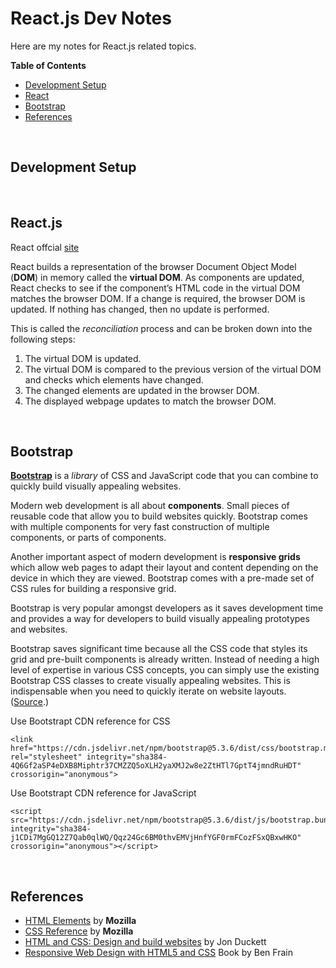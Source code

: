 # React.js Dev Notes

Here are my notes for React.js related topics.

**Table of Contents**

- [Development Setup](#dev_setup)
- [React](#reactjs)
- [Bootstrap](#bootstrapcss)
- [References](#references)

<br/>

## Development Setup <a name="dev_setup"></a>

<br/>

## React.js <a name="reactjs"></a>

React offcial [site](https://reactjs.org/)

React builds a representation of the browser Document Object Model (**DOM**) in memory called the **virtual DOM**. As components are updated, React checks to see if the component’s HTML code in the virtual DOM matches the browser DOM. If a change is required, the browser DOM is updated. If nothing has changed, then no update is performed.

This is called the _reconciliation_ process and can be broken down into the following steps:

1. The virtual DOM is updated.
1. The virtual DOM is compared to the previous version of the virtual DOM and checks which elements have changed.
1. The changed elements are updated in the browser DOM.
1. The displayed webpage updates to match the browser DOM.

<br/>

## Bootstrap <a name="bootstrapcss"></a>

[**Bootstrap**](https://getbootstrap.com/) is a _library_ of CSS and JavaScript code that you can combine to quickly build visually appealing websites.

Modern web development is all about **components**. Small pieces of reusable code that allow you to build websites quickly. Bootstrap comes with multiple components for very fast construction of multiple components, or parts of components.

Another important aspect of modern development is **responsive grids** which allow web pages to adapt their layout and content depending on the device in which they are viewed. Bootstrap comes with a pre-made set of CSS rules for building a responsive grid.

Bootstrap is very popular amongst developers as it saves development time and provides a way for developers to build visually appealing prototypes and websites.

Bootstrap saves significant time because all the CSS code that styles its grid and pre-built components is already written. Instead of needing a high level of expertise in various CSS concepts, you can simply use the existing Bootstrap CSS classes to create visually appealing websites. This is indispensable when you need to quickly iterate on website layouts. ([Source](https://www.coursera.org/learn/introduction-to-front-end-development/supplement/EZ1Eu/bootstrap).)

Use Bootstrapt CDN reference for CSS

```
<link href="https://cdn.jsdelivr.net/npm/bootstrap@5.3.6/dist/css/bootstrap.min.css" rel="stylesheet" integrity="sha384-4Q6Gf2aSP4eDXB8Miphtr37CMZZQ5oXLH2yaXMJ2w8e2ZtHTl7GptT4jmndRuHDT" crossorigin="anonymous">
```

Use Bootstrapt CDN reference for JavaScript

```
<script src="https://cdn.jsdelivr.net/npm/bootstrap@5.3.6/dist/js/bootstrap.bundle.min.js" integrity="sha384-j1CDi7MgGQ12Z7Qab0qlWQ/Qqz24Gc6BM0thvEMVjHnfYGF0rmFCozFSxQBxwHKO" crossorigin="anonymous"></script>
```

<br/>

## References <a name="references"></a>

- [HTML Elements](https://developer.mozilla.org/en-US/docs/Web/HTML/Element) by **Mozilla**
- [CSS Reference](https://developer.mozilla.org/en-US/docs/Web/CSS/Reference) by **Mozilla**
- [HTML and CSS: Design and build websites](https://www.amazon.com/HTML-CSS-Design-Build-Websites/dp/1118008189/) by Jon Duckett
- [Responsive Web Design with HTML5 and CSS](https://www.amazon.com/Responsive-Web-Design-HTML5-CSS/dp/1839211563/) Book by Ben Frain

<br/>
